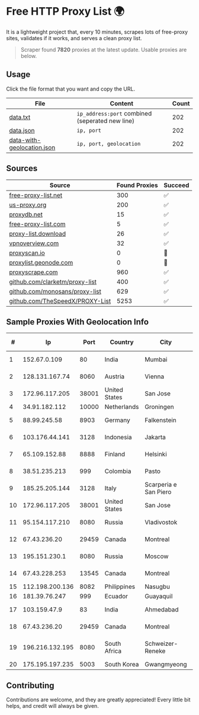 
# Free HTTP Proxy List 🌍

It is a lightweight project that, every 10 minutes, scrapes lots of free-proxy sites, validates if it works, and serves a clean proxy list.


> Scraper found **7820** proxies at the latest update. Usable proxies are below.

## Usage

Click the file format that you want and copy the URL.


|File|Content|Count|
|----|-------|-----|
|[data.txt](https://raw.githubusercontent.com/themiralay/Proxy-List-World/master/data.txt)|`ip_address:port` combined (seperated new line)|202|
|[data.json](https://raw.githubusercontent.com/themiralay/Proxy-List-World/master/data.json)|`ip, port`|202|
|[data-with-geolocation.json](https://raw.githubusercontent.com/themiralay/Proxy-List-World/master/data-with-geolocation.json)|`ip, port, geolocation`|202|

## Sources

|Source|Found Proxies|Succeed|
|------|-------------|-------|
|[free-proxy-list.net](https://free-proxy-list.net)|300|✅|
|[us-proxy.org](https://www.us-proxy.org)|200|✅|
|[proxydb.net](http://proxydb.net)|15|✅|
|[free-proxy-list.com](https://free-proxy-list.com/?page=&port=&type%5B%5D=http&type%5B%5D=https&up_time=0&search=Search)|5|✅|
|[proxy-list.download](https://www.proxy-list.download/HTTP)|26|✅|
|[vpnoverview.com](https://vpnoverview.com/privacy/anonymous-browsing/free-proxy-servers)|32|✅|
|[proxyscan.io](https://www.proxyscan.io)|0|🚫|
|[proxylist.geonode.com](https://proxylist.geonode.com/api/proxy-list?limit=300&page=1&sort_by=lastChecked&sort_type=desc&protocols=http,https)|0|🚫|
|[proxyscrape.com](https://api.proxyscrape.com/v2/?request=displayproxies&protocol=http&timeout=10000&country=all&ssl=all&anonymity=all)|960|✅|
|[github.com/clarketm/proxy-list](https://raw.githubusercontent.com/clarketm/proxy-list/master/proxy-list-raw.txt)|400|✅|
|[github.com/monosans/proxy-list](https://raw.githubusercontent.com/monosans/proxy-list/main/proxies/http.txt)|629|✅|
|[github.com/TheSpeedX/PROXY-List](https://raw.githubusercontent.com/TheSpeedX/PROXY-List/master/http.txt)|5253|✅|


## Sample Proxies With Geolocation Info

|#|Ip|Port|Country|City|Internet Service Provider|
|-|--|----|-------|----|-------------------------|
|1|152.67.0.109|80|India|Mumbai|Oracle Corporation|
|2|128.131.167.74|8060|Austria|Vienna|Technische Universitat Wien|
|3|172.96.117.205|38001|United States|San Jose|Zenlayer Inc|
|4|34.91.182.112|10000|Netherlands|Groningen|Google LLC|
|5|88.99.245.58|8903|Germany|Falkenstein|Hetzner Online GmbH|
|6|103.176.44.141|3128|Indonesia|Jakarta|PT Era Digital Media|
|7|65.109.152.88|8888|Finland|Helsinki|Hetzner Online GmbH|
|8|38.51.235.213|999|Colombia|Pasto|SP SISTEMAS PALACIOS LTDA|
|9|185.25.205.144|3128|Italy|Scarperia e San Piero|Servereasy Italy|
|10|172.96.117.205|38001|United States|San Jose|Zenlayer Inc|
|11|95.154.117.210|8080|Russia|Vladivostok|OCTOPUSNET-NAT-POOL 2|
|12|67.43.236.20|29459|Canada|Montreal|GloboTech Communications|
|13|195.151.230.1|8080|Russia|Moscow|LLC Home Me MC|
|14|67.43.228.253|13545|Canada|Montreal|GloboTech Communications|
|15|112.198.200.136|8082|Philippines|Nasugbu|Globe Telecom|
|16|181.39.76.247|999|Ecuador|Guayaquil|Telconet S.A|
|17|103.159.47.9|83|India|Ahmedabad|King Netsol Private Limited|
|18|67.43.236.20|29459|Canada|Montreal|GloboTech Communications|
|19|196.216.132.195|8080|South Africa|Schweizer-Reneke|HERO TELECOMS (PTY) LTD|
|20|175.195.197.235|5003|South Korea|Gwangmyeong|Korea Telecom|



## Contributing

Contributions are welcome, and they are greatly appreciated! Every
little bit helps, and credit will always be given.

